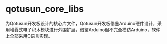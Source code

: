 qotusun_core_libs
=================

为Qotusun开发板设计的核心库文件，Qotusun开发板借鉴Arduino硬件设计，采用堆叠式电子积木模块进行外围扩展，借鉴Arduino但不完全模仿Arduino，软件上全部采用C语言实现。
